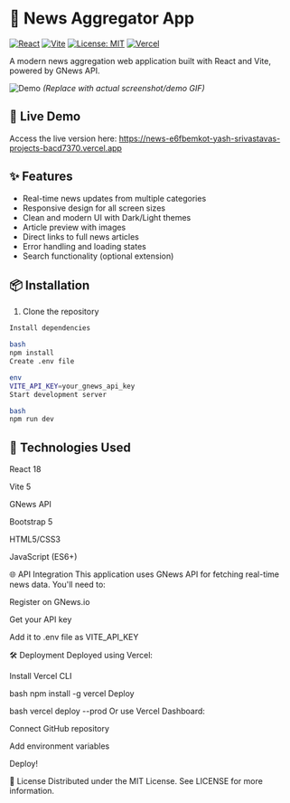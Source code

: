 # 📰 News Aggregator App

[![React](https://img.shields.io/badge/React-20232A?style=for-the-badge&logo=react&logoColor=61DAFB)](https://react.dev/)
[![Vite](https://img.shields.io/badge/Vite-B73BFE?style=for-the-badge&logo=vite&logoColor=FFD62E)](https://vitejs.dev/)
[![License: MIT](https://img.shields.io/badge/License-MIT-yellow.svg?style=for-the-badge)](https://opensource.org/licenses/MIT)
[![Vercel](https://img.shields.io/badge/Vercel-000000?style=for-the-badge&logo=vercel&logoColor=white)](https://news-app-template.vercel.app/)

A modern news aggregation web application built with React and Vite, powered by GNews API.

![Demo](https://via.placeholder.com/800x400.png?text=News+App+Demo+Screen+Recording) 
*(Replace with actual screenshot/demo GIF)*

## 🚀 Live Demo

Access the live version here: https://news-e6fbemkot-yash-srivastavas-projects-bacd7370.vercel.app

## ✨ Features

- Real-time news updates from multiple categories
- Responsive design for all screen sizes
- Clean and modern UI with Dark/Light themes
- Article preview with images
- Direct links to full news articles
- Error handling and loading states
- Search functionality (optional extension)

## 📦 Installation

1. Clone the repository
```bash
Install dependencies

bash
npm install
Create .env file

env
VITE_API_KEY=your_gnews_api_key
Start development server

bash
npm run dev

```
## 🔧 Technologies Used
React 18

Vite 5

GNews API

Bootstrap 5

HTML5/CSS3

JavaScript (ES6+)

🌐 API Integration
This application uses GNews API for fetching real-time news data. You'll need to:

Register on GNews.io

Get your API key

Add it to .env file as VITE_API_KEY

🛠 Deployment
Deployed using Vercel:

Install Vercel CLI

bash
npm install -g vercel
Deploy

bash
vercel deploy --prod
Or use Vercel Dashboard:

Connect GitHub repository

Add environment variables

Deploy!



📄 License
Distributed under the MIT License. See LICENSE for more information.
